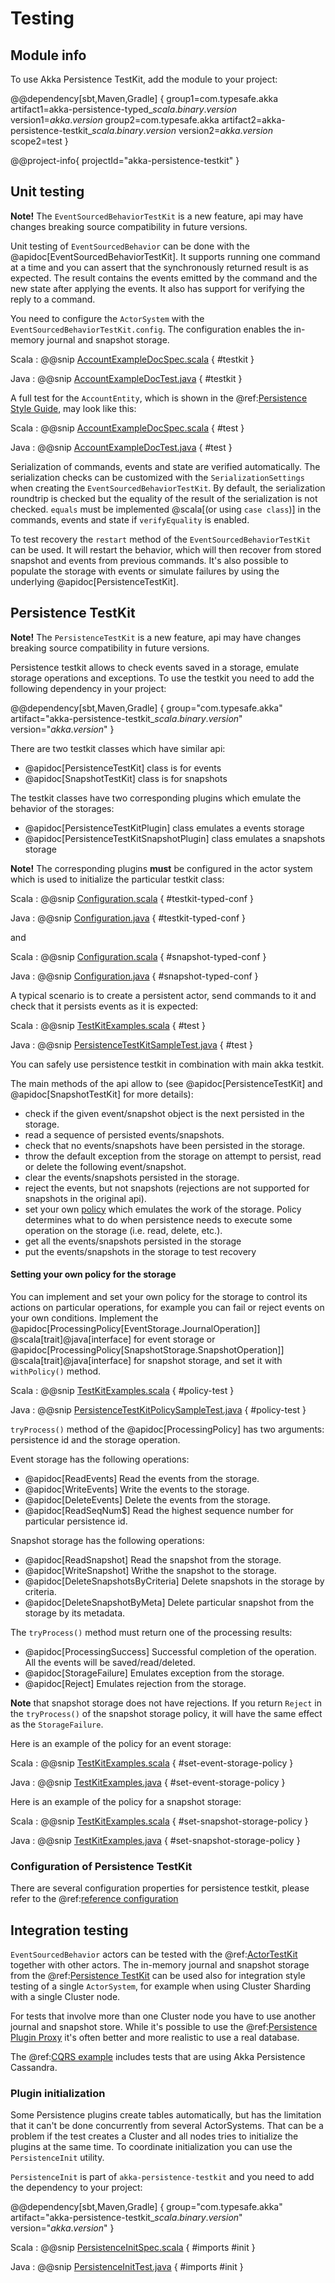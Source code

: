 # Testing

## Module info

To use Akka Persistence TestKit, add the module to your project:

@@dependency[sbt,Maven,Gradle] {
  group1=com.typesafe.akka
  artifact1=akka-persistence-typed_$scala.binary.version$
  version1=$akka.version$
  group2=com.typesafe.akka
  artifact2=akka-persistence-testkit_$scala.binary.version$
  version2=$akka.version$
  scope2=test
}

@@project-info{ projectId="akka-persistence-testkit" }

## Unit testing

**Note!** The `EventSourcedBehaviorTestKit` is a new feature, api may have changes breaking source compatibility in future versions.

Unit testing of `EventSourcedBehavior` can be done with the @apidoc[EventSourcedBehaviorTestKit]. It supports running
one command at a time and you can assert that the synchronously returned result is as expected. The result contains the
events emitted by the command and the new state after applying the events. It also has support for verifying the reply
to a command.

You need to configure the `ActorSystem` with the `EventSourcedBehaviorTestKit.config`. The configuration enables
the in-memory journal and snapshot storage.

Scala
:  @@snip [AccountExampleDocSpec.scala](/akka-cluster-sharding-typed/src/test/scala/docs/akka/cluster/sharding/typed/AccountExampleDocSpec.scala) { #testkit }

Java
:  @@snip [AccountExampleDocTest.java](/akka-cluster-sharding-typed/src/test/java/jdocs/akka/cluster/sharding/typed/AccountExampleDocTest.java) { #testkit } 

A full test for the `AccountEntity`, which is shown in the @ref:[Persistence Style Guide](persistence-style.md), may look like this:

Scala
:  @@snip [AccountExampleDocSpec.scala](/akka-cluster-sharding-typed/src/test/scala/docs/akka/cluster/sharding/typed/AccountExampleDocSpec.scala) { #test }

Java
:  @@snip [AccountExampleDocTest.java](/akka-cluster-sharding-typed/src/test/java/jdocs/akka/cluster/sharding/typed/AccountExampleDocTest.java) { #test }  

Serialization of commands, events and state are verified automatically. The serialization checks can be
customized with the `SerializationSettings` when creating the `EventSourcedBehaviorTestKit`. By default,
the serialization roundtrip is checked but the equality of the result of the serialization is not checked.
`equals` must be implemented @scala[(or using `case class`)] in the commands, events and state if `verifyEquality`
is enabled.

To test recovery the `restart` method of the `EventSourcedBehaviorTestKit` can be used. It will restart the
behavior, which will then recover from stored snapshot and events from previous commands. It's also possible
to populate the storage with events or simulate failures by using the underlying @apidoc[PersistenceTestKit].

## Persistence TestKit

**Note!** The `PersistenceTestKit` is a new feature, api may have changes breaking source compatibility in future versions.

Persistence testkit allows to check events saved in a storage, emulate storage operations and exceptions.
To use the testkit you need to add the following dependency in your project:

@@dependency[sbt,Maven,Gradle] {
  group="com.typesafe.akka"
  artifact="akka-persistence-testkit_$scala.binary.version$"
  version="$akka.version$"
}

There are two testkit classes which have similar api:

 * @apidoc[PersistenceTestKit] class is for events
 * @apidoc[SnapshotTestKit] class is for snapshots
 
The testkit classes have two corresponding plugins which emulate the behavior of the storages: 

 * @apidoc[PersistenceTestKitPlugin] class emulates a events storage 
 * @apidoc[PersistenceTestKitSnapshotPlugin] class emulates a snapshots storage

**Note!** The corresponding plugins **must** be configured in the actor system which is used to initialize the particular testkit class:

Scala
:  @@snip [Configuration.scala](/akka-docs/src/test/scala/docs/persistence/testkit/Configuration.scala) { #testkit-typed-conf }

Java
:  @@snip [Configuration.java](/akka-docs/src/test/java/jdocs/persistence/testkit/Configuration.java) { #testkit-typed-conf }

and

Scala
:  @@snip [Configuration.scala](/akka-docs/src/test/scala/docs/persistence/testkit/Configuration.scala) { #snapshot-typed-conf }

Java
:  @@snip [Configuration.java](/akka-docs/src/test/java/jdocs/persistence/testkit/Configuration.java) { #snapshot-typed-conf }

A typical scenario is to create a persistent actor, send commands to it and check that it persists events as it is expected:

Scala
:  @@snip [TestKitExamples.scala](/akka-docs/src/test/scala/docs/persistence/testkit/TestKitExamples.scala) { #test }

Java
:  @@snip [PersistenceTestKitSampleTest.java](/akka-docs/src/test/java/jdocs/persistence/testkit/PersistenceTestKitSampleTest.java) { #test }

You can safely use persistence testkit in combination with main akka testkit.

The main methods of the api allow to (see @apidoc[PersistenceTestKit] and @apidoc[SnapshotTestKit] for more details):

 * check if the given event/snapshot object is the next persisted in the storage.
 * read a sequence of persisted events/snapshots.
 * check that no events/snapshots have been persisted in the storage.
 * throw the default exception from the storage on attempt to persist, read or delete the following event/snapshot.
 * clear the events/snapshots persisted in the storage.
 * reject the events, but not snapshots (rejections are not supported for snapshots in the original api).
 * set your own [policy](#setting-your-own-policy-for-the-storage) which emulates the work of the storage. 
Policy determines what to do when persistence needs to execute some operation on the storage (i.e. read, delete, etc.).
 * get all the events/snapshots persisted in the storage
 * put the events/snapshots in the storage to test recovery
 
#### Setting your own policy for the storage

You can implement and set your own policy for the storage to control its actions on particular operations, for example you can fail or reject events on your own conditions.
Implement the @apidoc[ProcessingPolicy[EventStorage.JournalOperation]] @scala[trait]@java[interface] for event storage
or @apidoc[ProcessingPolicy[SnapshotStorage.SnapshotOperation]] @scala[trait]@java[interface] for snapshot storage,
and set it with `withPolicy()` method.

Scala
:  @@snip [TestKitExamples.scala](/akka-docs/src/test/scala/docs/persistence/testkit/TestKitExamples.scala) { #policy-test }

Java
:  @@snip [PersistenceTestKitPolicySampleTest.java](/akka-docs/src/test/java/jdocs/persistence/testkit/PersistenceTestKitPolicySampleTest.java) { #policy-test }

`tryProcess()` method of the @apidoc[ProcessingPolicy] has two arguments: persistence id and the storage operation. 

Event storage has the following operations:

 * @apidoc[ReadEvents] Read the events from the storage.
 * @apidoc[WriteEvents] Write the events to the storage.
 * @apidoc[DeleteEvents] Delete the events from the storage.
 * @apidoc[ReadSeqNum$] Read the highest sequence number for particular persistence id.

Snapshot storage has the following operations:

 * @apidoc[ReadSnapshot] Read the snapshot from the storage.
 * @apidoc[WriteSnapshot] Writhe the snapshot to the storage.
 * @apidoc[DeleteSnapshotsByCriteria] Delete snapshots in the storage by criteria.
 * @apidoc[DeleteSnapshotByMeta] Delete particular snapshot from the storage by its metadata.

The `tryProcess()` method must return one of the processing results:
 
 * @apidoc[ProcessingSuccess] Successful completion of the operation. All the events will be saved/read/deleted.
 * @apidoc[StorageFailure] Emulates exception from the storage.
 * @apidoc[Reject] Emulates rejection from the storage.

**Note** that snapshot storage does not have rejections. If you return `Reject` in the `tryProcess()` of the snapshot storage policy, it will have the same effect as the `StorageFailure`.

Here is an example of the policy for an event storage:

Scala
:  @@snip [TestKitExamples.scala](/akka-docs/src/test/scala/docs/persistence/testkit/TestKitExamples.scala) { #set-event-storage-policy }

Java
:  @@snip [TestKitExamples.java](/akka-docs/src/test/java/jdocs/persistence/testkit/TestKitExamples.java) { #set-event-storage-policy }

Here is an example of the policy for a snapshot storage:

Scala
:  @@snip [TestKitExamples.scala](/akka-docs/src/test/scala/docs/persistence/testkit/TestKitExamples.scala) { #set-snapshot-storage-policy }

Java
:  @@snip [TestKitExamples.java](/akka-docs/src/test/java/jdocs/persistence/testkit/TestKitExamples.java) { #set-snapshot-storage-policy } 

### Configuration of Persistence TestKit

There are several configuration properties for persistence testkit, please refer
to the @ref:[reference configuration](../general/configuration-reference.md#config-akka-persistence-testkit)

## Integration testing

`EventSourcedBehavior` actors can be tested with the @ref:[ActorTestKit](testing-async.md) together with
other actors. The in-memory journal and snapshot storage from the @ref:[Persistence TestKit](#persistence-testkit)
can be used also for integration style testing of a single `ActorSystem`, for example when using Cluster Sharding
with a single Cluster node.

For tests that involve more than one Cluster node you have to use another journal and snapshot store.
While it's possible to use the @ref:[Persistence Plugin Proxy](../persistence-plugins.md#persistence-plugin-proxy)
it's often better and more realistic to use a real database.

The @ref:[CQRS example](../project/examples.md#cqrs) includes tests that are using Akka Persistence Cassandra.

### Plugin initialization

Some Persistence plugins create tables automatically, but has the limitation that it can't be done concurrently
from several ActorSystems. That can be a problem if the test creates a Cluster and all nodes tries to initialize
the plugins at the same time. To coordinate initialization you can use the `PersistenceInit` utility.

`PersistenceInit` is part of `akka-persistence-testkit` and you need to add the dependency to your project:

@@dependency[sbt,Maven,Gradle] {
  group="com.typesafe.akka"
  artifact="akka-persistence-testkit_$scala.binary.version$"
  version="$akka.version$"
}

Scala
:  @@snip [PersistenceInitSpec.scala](/akka-docs/src/test/scala/docs/persistence/testkit/PersistenceInitSpec.scala) { #imports #init }

Java
:  @@snip [PersistenceInitTest.java](/akka-docs/src/test/java/jdocs/persistence/testkit/PersistenceInitTest.java) { #imports #init }
  
